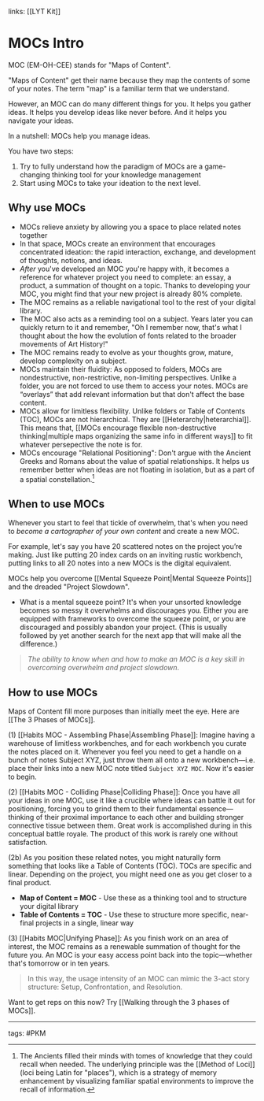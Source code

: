 links: [[LYT Kit]]
# MOCs Intro
MOC (EM-OH-CEE) stands for "Maps of Content".

"Maps of Content" get their name because they map the contents of some of your notes. The term "map" is a familiar term that we understand. 

However, an MOC can do many different things for you. It helps you gather ideas. It helps you develop ideas like never before. And it helps you navigate your ideas. 

In a nutshell: MOCs help you manage ideas.

You have two steps:
1. Try to fully understand how the paradigm of MOCs are a game-changing thinking tool for your knowledge management
2. Start using MOCs to take your ideation to the next level.

## Why use MOCs
- MOCs relieve anxiety by allowing you a space to place related notes together
- In that space, MOCs create an environment that encourages concentrated ideation: the rapid interaction, exchange, and development of thoughts, notions, and ideas.
- *After* you've developed an MOC you're happy with, it becomes a reference for whatever project you need to complete: an essay, a product, a summation of thought on a topic. Thanks to developing your MOC, you might find that your new project is already 80% complete.
- The MOC remains as a reliable navigational tool to the rest of your digital library.
- The MOC also acts as a reminding tool on a subject. Years later you can quickly return to it and remember, "Oh I remember now, that's what I thought about the how the evolution of fonts related to the broader movements of Art History!"
- The MOC remains ready to evolve as your thoughts grow, mature, develop complexity on a subject. 
- MOCs maintain their fluidity: As opposed to folders, MOCs are nondestructive, non-restrictive, non-limiting perspectives. Unlike a folder, you are not forced to use them to access your notes. MOCs are “overlays” that add relevant information but that don't affect the base content. 
- MOCs allow for limitless flexibility. Unlike folders or Table of Contents (TOC), MOCs are not hierarchical. They are [[Heterarchy|heterarchial]]. This means that, [[MOCs encourage flexible non-destructive thinking|multiple maps organizing the same info in different ways]] to fit whatever persepective the note is for. 
- MOCs encourage "Relational Positioning": Don't argue with the Ancient Greeks and Romans about the value of spatial relationships. It helps us remember better when ideas are not floating in isolation, but as a part of a spatial constellation.[^1]

## When to use MOCs
Whenever you start to feel that tickle of overwhelm, that's when you need to *become a cartographer of your own content* and create a new MOC. 

For example, let's say you have 20 scattered notes on the project you’re making. Just like putting 20 index cards on an inviting rustic workbench, putting links to all 20 notes into a new MOCs is the digital equivalent.

MOCs help you overcome [[Mental Squeeze Point|Mental Squeeze Points]] and the dreaded "Project Slowdown".
- What is a mental squeeze point? It's when your unsorted knowledge becomes so messy it overwhelms and discourages you. Either you are equipped with frameworks to overcome the squeeze point, or you are discouraged and possibly abandon your project. (This is usually followed by yet another search for the next app that will make all the difference.)

> *The ability to know when and how to make an MOC is a key skill in overcoming overwhelm and project slowdown*.

## How to use MOCs
Maps of Content fill more purposes than initially meet the eye. Here are [[The 3 Phases of MOCs]].

(1) [[Habits MOC - Assembling Phase|Assembling Phase]]: Imagine having a warehouse of limitless workbenches, and for each workbench you curate the notes placed on it. Whenever you feel you need to get a handle on a bunch of notes Subject XYZ,  just throw them all onto a new workbench—i.e. place their links into a new MOC note titled `Subject XYZ MOC`. Now it's easier to begin.

(2) [[Habits MOC - Colliding Phase|Colliding Phase]]: Once you have all your ideas in one MOC, use it like a crucible where ideas can battle it out for positioning, forcing you to grind them to their fundamental essence—thinking of their proximal importance to each other and building stronger connective tissue between them. Great work is accomplished during in this conceptual battle royale. The product of this work is rarely one without satisfaction.

(2b) As you position these related notes, you might naturally form something that looks like a Table of Contents (TOC). TOCs are specific and linear. Depending on the project, you might need one as you get closer to a final product.
- **Map of Content = MOC** - Use these as a thinking tool and to structure your digital library
- **Table of Contents = TOC** - Use these to structure more specific, near-final projects in a single, linear way

(3) [[Habits MOC|Unifying Phase]]: As you finish work on an area of interest, the MOC remains as a renewable summation of thought for the future you. An MOC is your easy access point back into the topic—whether that's tomorrow or in ten years. 

> In this way, the usage intensity of an MOC can mimic the 3-act story structure: Setup, Confrontation, and Resolution. 

Want to get reps on this now? Try [[Walking through the 3 phases of MOCs]].

---
tags: #PKM


[^1]: The Ancients filled their minds with tomes of knowledge that they could recall when needed. The underlying principle was the [[Method of Loci]] (loci being Latin for "places"), which is a strategy of memory enhancement by visualizing familiar spatial environments to improve the recall of information.